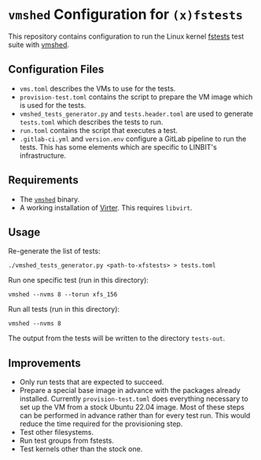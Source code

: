 # `vmshed` Configuration for `(x)fstests`

This repository contains configuration to run the Linux kernel
[fstests](https://github.com/kdave/xfstests) test suite with
[vmshed](https://github.com/LINBIT/vmshed).

## Configuration Files

* `vms.toml` describes the VMs to use for the tests.
* `provision-test.toml` contains the script to prepare the VM image which is
  used for the tests.
* `vmshed_tests_generator.py` and `tests.header.toml` are used to generate
  `tests.toml` which describes the tests to run.
* `run.toml` contains the script that executes a test.
* `.gitlab-ci.yml` and `version.env` configure a GitLab pipeline to run the
  tests. This has some elements which are specific to LINBIT's infrastructure.

## Requirements

* The [`vmshed`](https://github.com/LINBIT/vmshed) binary.
* A working installation of [Virter](https://github.com/LINBIT/virter). This
  requires `libvirt`.

## Usage

Re-generate the list of tests:

```
./vmshed_tests_generator.py <path-to-xfstests> > tests.toml
```

Run one specific test (run in this directory):

```
vmshed --nvms 8 --torun xfs_156
```

Run all tests (run in this directory):

```
vmshed --nvms 8
```

The output from the tests will be written to the directory `tests-out`.

## Improvements

* Only run tests that are expected to succeed.
* Prepare a special base image in advance with the packages already installed.
  Currently `provision-test.toml` does everything necessary to set up the VM
  from a stock Ubuntu 22.04 image. Most of these steps can be performed in
  advance rather than for every test run. This would reduce the time required
  for the provisioning step.
* Test other filesystems.
* Run test groups from fstests.
* Test kernels other than the stock one.
